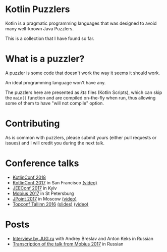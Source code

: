 Kotlin Puzzlers
===============

Kotlin is a pragmatic programming languages that was designed to avoid many well-known Java Puzzlers. 

This is a collection that I have found so far.

What is a puzzler?
==================
 
A puzzler is some code that doesn't work the way it seems it should work.

An ideal programming language won't have any.

The puzzlers here are presented as *kts* files (Kotlin Scripts), which can skip the
`main()` function and are compiled on-the-fly when run, thus allowing some of them to have 
"will not compile" option.

Contributing
============

As is common with puzzlers, please submit yours (either pull requests or issues) and I will credit you 
during the next talk.

Conference talks
================

* [KotlinConf 2018](https://kotlinconf.com/schedule/#date=5-october)
* [KotlinConf 2017](https://kotlinconf.com/2017/talks/) in San Francisco [(video)](https://www.youtube.com/watch?v=ukwVzLq_pHk)
* [JEEConf 2017](http://jeeconf.com/program/kotlin-puzzlers/) in Kyiv
* [Mobius 2017](http://2017.mobiusconf.com/en/talks/kotlin-puzzlers/) in St Petersburg
* [JPoint 2017](http://2017.jpoint.ru/talks/kotlin-puzzlers/) in Moscow [(video)](https://youtu.be/h4eIuz-CwYc?t=8h26m14s) 
* [Topconf Tallinn 2016](http://topconf.com/tallinn-2016/trackevent/kotlin-puzzlers/) [(slides)](https://docs.google.com/presentation/d/1eSl70ID_yLsq-MdRfPoubV2LU-KZpqlQf-5nskbXsQs/) [(video)](https://youtu.be/MDhjIkkpBAQ)

Posts
=====

* [Interview by JUG.ru](https://habrahabr.ru/company/jugru/blog/323562/) with Andrey Breslav and Anton Keks in Russian
* [Transcription of the talk from Mobius 2017](https://habrahabr.ru/company/jugru/blog/338924/) in Russian 
